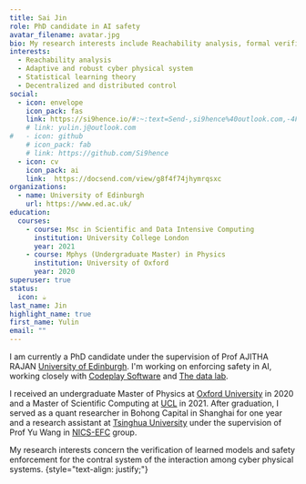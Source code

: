 ```yaml
---
title: Sai Jin
role: PhD candidate in AI safety
avatar_filename: avatar.jpg
bio: My research interests include Reachability analysis, formal verification and convex optimization.
interests:
  - Reachability analysis
  - Adaptive and robust cyber physical system
  - Statistical learning theory
  - Decentralized and distributed control
social:
  - icon: envelope
    icon_pack: fas
    link: https://si9hence.io/#:~:text=Send-,si9hence%40outlook.com,-4F%20Rohm%20Building
    # link: yulin.j@outlook.com
#   - icon: github
    # icon_pack: fab
    # link: https://github.com/Si9hence
  - icon: cv
    icon_pack: ai
    link:  https://docsend.com/view/g8f4f74jhymrqsxc
organizations:
  - name: University of Edinburgh
    url: https://www.ed.ac.uk/
education:
  courses:
    - course: Msc in Scientific and Data Intensive Computing
      institution: University College London
      year: 2021
    - course: Mphys (Undergraduate Master) in Physics
      institution: University of Oxford
      year: 2020
superuser: true
status:
  icon: ☕️
last_name: Jin
highlight_name: true
first_name: Yulin
email: ""
---
```


I am currently a PhD candidate under the supervision of Prof AJITHA RAJAN [University of Edinburgh](https://www.ed.ac.uk/). I'm working on enforcing safety in AI, working closely with [Codeplay Software](https://codeplay.com/) and [The data lab](https://thedatalab.com/).

I received an undergraduate Master of Physics at [Oxford University](https://www.ox.ac.uk/) in 2020 and a Master of Scientific Computing at [UCL](https://www.ucl.ac.uk/) in 2021. After graduation, I served as a quant researcher in Bohong Capital in Shanghai for one year and a research assistant at [Tsinghua University](https://www.tsinghua.edu.cn/en/) under the supervision of Prof Yu Wang in [NICS-EFC](https://nicsefc.ee.tsinghua.edu.cn/) group.

My research interests concern the verification of learned models and safety enforcement for the contral system of the interaction among cyber physical systems. 
{style="text-align: justify;"}
